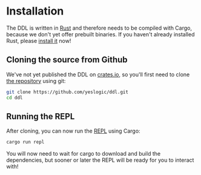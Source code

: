 # Installation

The DDL is written in [Rust][rust-site] and therefore needs to be compiled with
Cargo, because we don't yet offer prebuilt binaries. If you haven't already
installed Rust, please [install it][rust-install] now!

[rust-site]: https://www.rust-lang.org/
[rust-install]: https://www.rust-lang.org/downloads.html

## Cloning the source from Github

We've not yet published the DDL on [crates.io][crates-io], so you'll first need
to clone [the repository][ddl-repository] using git:

```sh
git clone https://github.com/yeslogic/ddl.git
cd ddl
```

[crates-io]: https://crates.io/
[ddl-repository]: https://github.com/yeslogic/ddl

## Running the REPL

After cloning, you can now run the [REPL][repl-wikipedia] using Cargo:

```sh
cargo run repl
```

You will now need to wait for cargo to download and build the dependencies, but
sooner or later the REPL will be ready for you to interact with!

[repl-wikipedia]: https://en.wikipedia.org/wiki/Read%E2%80%93eval%E2%80%93print_loop
